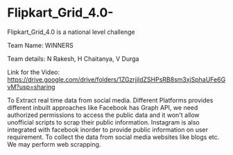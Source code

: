 # Flipkart_Grid_4.0-
Flipkart_Grid_4.0 is a national level challenge

Team Name: WINNERS

Team details: N Rakesh, H Chaitanya, V Durga

Link for the Video: https://drive.google.com/drive/folders/1ZGzrjjldZSHPsRB8sm3xjSphaUFe6GvM?usp=sharing

To Extract real time data from social media. Different Platforms provides different inbuilt approaches like Facebook has Graph API, we need authorized permissions to access the public data and it won't allow unofficial scripts to scrap their public information. Instagram is also integrated with facebook inorder to provide public information on user requirement.
To collect the data from social media websites like blogs etc. We may perform web scrapping.
